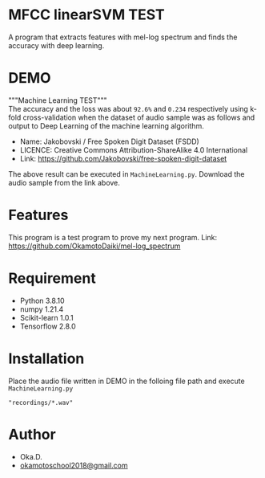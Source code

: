 # MFCC linearSVM TEST
 
A program that extracts features with mel-log spectrum and finds the accuracy with deep learning.
 
# DEMO
 
"""Machine Learning TEST"""<br>
The accuracy and the loss was about `92.6%` and `0.234` respectively using k-fold cross-validation when the dataset of audio sample was as follows and output to Deep Learning of the machine learning algorithm.

* Name:  Jakobovski / Free Spoken Digit Dataset (FSDD)
* LICENCE: Creative Commons Attribution-ShareAlike 4.0 International
* Link: https://github.com/Jakobovski/free-spoken-digit-dataset

The above result can be executed in `MachineLearning.py`. Download the audio sample from the link above.

# Features
 
This program is a test program to prove my next program.
Link: https://github.com/OkamotoDaiki/mel-log_spectrum

 
# Requirement

* Python 3.8.10
* numpy 1.21.4
* Scikit-learn 1.0.1
* Tensorflow 2.8.0
 
# Installation
 
Place the audio file written in DEMO in the folloing file path and execute `MachineLearning.py`
```
"recordings/*.wav"
```

# Author
* Oka.D.
* okamotoschool2018@gmail.com